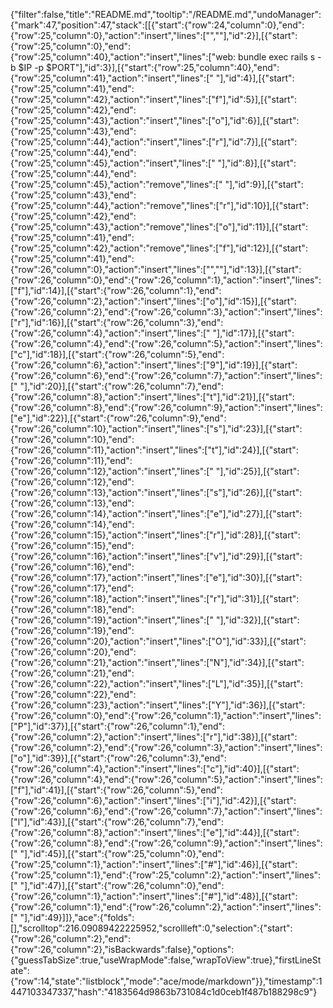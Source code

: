 {"filter":false,"title":"README.md","tooltip":"/README.md","undoManager":{"mark":47,"position":47,"stack":[[{"start":{"row":24,"column":0},"end":{"row":25,"column":0},"action":"insert","lines":["",""],"id":2}],[{"start":{"row":25,"column":0},"end":{"row":25,"column":40},"action":"insert","lines":["web: bundle exec rails s -b $IP -p $PORT"],"id":3}],[{"start":{"row":25,"column":40},"end":{"row":25,"column":41},"action":"insert","lines":[" "],"id":4}],[{"start":{"row":25,"column":41},"end":{"row":25,"column":42},"action":"insert","lines":["f"],"id":5}],[{"start":{"row":25,"column":42},"end":{"row":25,"column":43},"action":"insert","lines":["o"],"id":6}],[{"start":{"row":25,"column":43},"end":{"row":25,"column":44},"action":"insert","lines":["r"],"id":7}],[{"start":{"row":25,"column":44},"end":{"row":25,"column":45},"action":"insert","lines":[" "],"id":8}],[{"start":{"row":25,"column":44},"end":{"row":25,"column":45},"action":"remove","lines":[" "],"id":9}],[{"start":{"row":25,"column":43},"end":{"row":25,"column":44},"action":"remove","lines":["r"],"id":10}],[{"start":{"row":25,"column":42},"end":{"row":25,"column":43},"action":"remove","lines":["o"],"id":11}],[{"start":{"row":25,"column":41},"end":{"row":25,"column":42},"action":"remove","lines":["f"],"id":12}],[{"start":{"row":25,"column":41},"end":{"row":26,"column":0},"action":"insert","lines":["",""],"id":13}],[{"start":{"row":26,"column":0},"end":{"row":26,"column":1},"action":"insert","lines":["f"],"id":14}],[{"start":{"row":26,"column":1},"end":{"row":26,"column":2},"action":"insert","lines":["o"],"id":15}],[{"start":{"row":26,"column":2},"end":{"row":26,"column":3},"action":"insert","lines":["r"],"id":16}],[{"start":{"row":26,"column":3},"end":{"row":26,"column":4},"action":"insert","lines":[" "],"id":17}],[{"start":{"row":26,"column":4},"end":{"row":26,"column":5},"action":"insert","lines":["c"],"id":18}],[{"start":{"row":26,"column":5},"end":{"row":26,"column":6},"action":"insert","lines":["9"],"id":19}],[{"start":{"row":26,"column":6},"end":{"row":26,"column":7},"action":"insert","lines":[" "],"id":20}],[{"start":{"row":26,"column":7},"end":{"row":26,"column":8},"action":"insert","lines":["t"],"id":21}],[{"start":{"row":26,"column":8},"end":{"row":26,"column":9},"action":"insert","lines":["e"],"id":22}],[{"start":{"row":26,"column":9},"end":{"row":26,"column":10},"action":"insert","lines":["s"],"id":23}],[{"start":{"row":26,"column":10},"end":{"row":26,"column":11},"action":"insert","lines":["t"],"id":24}],[{"start":{"row":26,"column":11},"end":{"row":26,"column":12},"action":"insert","lines":[" "],"id":25}],[{"start":{"row":26,"column":12},"end":{"row":26,"column":13},"action":"insert","lines":["s"],"id":26}],[{"start":{"row":26,"column":13},"end":{"row":26,"column":14},"action":"insert","lines":["e"],"id":27}],[{"start":{"row":26,"column":14},"end":{"row":26,"column":15},"action":"insert","lines":["r"],"id":28}],[{"start":{"row":26,"column":15},"end":{"row":26,"column":16},"action":"insert","lines":["v"],"id":29}],[{"start":{"row":26,"column":16},"end":{"row":26,"column":17},"action":"insert","lines":["e"],"id":30}],[{"start":{"row":26,"column":17},"end":{"row":26,"column":18},"action":"insert","lines":["r"],"id":31}],[{"start":{"row":26,"column":18},"end":{"row":26,"column":19},"action":"insert","lines":[" "],"id":32}],[{"start":{"row":26,"column":19},"end":{"row":26,"column":20},"action":"insert","lines":["O"],"id":33}],[{"start":{"row":26,"column":20},"end":{"row":26,"column":21},"action":"insert","lines":["N"],"id":34}],[{"start":{"row":26,"column":21},"end":{"row":26,"column":22},"action":"insert","lines":["L"],"id":35}],[{"start":{"row":26,"column":22},"end":{"row":26,"column":23},"action":"insert","lines":["Y"],"id":36}],[{"start":{"row":26,"column":0},"end":{"row":26,"column":1},"action":"insert","lines":["P"],"id":37}],[{"start":{"row":26,"column":1},"end":{"row":26,"column":2},"action":"insert","lines":["r"],"id":38}],[{"start":{"row":26,"column":2},"end":{"row":26,"column":3},"action":"insert","lines":["o"],"id":39}],[{"start":{"row":26,"column":3},"end":{"row":26,"column":4},"action":"insert","lines":["c"],"id":40}],[{"start":{"row":26,"column":4},"end":{"row":26,"column":5},"action":"insert","lines":["f"],"id":41}],[{"start":{"row":26,"column":5},"end":{"row":26,"column":6},"action":"insert","lines":["i"],"id":42}],[{"start":{"row":26,"column":6},"end":{"row":26,"column":7},"action":"insert","lines":["l"],"id":43}],[{"start":{"row":26,"column":7},"end":{"row":26,"column":8},"action":"insert","lines":["e"],"id":44}],[{"start":{"row":26,"column":8},"end":{"row":26,"column":9},"action":"insert","lines":[" "],"id":45}],[{"start":{"row":25,"column":0},"end":{"row":25,"column":1},"action":"insert","lines":["#"],"id":46}],[{"start":{"row":25,"column":1},"end":{"row":25,"column":2},"action":"insert","lines":[" "],"id":47}],[{"start":{"row":26,"column":0},"end":{"row":26,"column":1},"action":"insert","lines":["#"],"id":48}],[{"start":{"row":26,"column":1},"end":{"row":26,"column":2},"action":"insert","lines":[" "],"id":49}]]},"ace":{"folds":[],"scrolltop":216.09089422225952,"scrollleft":0,"selection":{"start":{"row":26,"column":2},"end":{"row":26,"column":2},"isBackwards":false},"options":{"guessTabSize":true,"useWrapMode":false,"wrapToView":true},"firstLineState":{"row":14,"state":"listblock","mode":"ace/mode/markdown"}},"timestamp":1447103347337,"hash":"4183564d9863b731084c1d0ceb1f487b188298c9"}